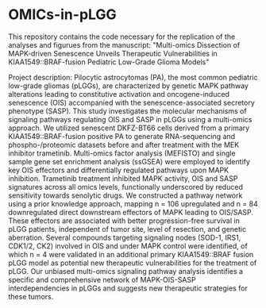 # OMICs-in-pLGG
This repository contains the code necessary for the replication of the analyses and figurues from the manuscript: "Multi-omics Dissection of MAPK-driven Senescence Unveils Therapeutic Vulnerabilities in KIAA1549::BRAF-fusion Pediatric Low-Grade Glioma Models"



Project description:
Pilocytic astrocytomas (PA), the most common pediatric low-grade gliomas (pLGGs), are characterized by genetic MAPK pathway alterations leading to constitutive activation and oncogene-induced senescence (OIS) accompanied with the senescence-associated secretory phenotype (SASP). This study investigates the molecular mechanisms of signaling pathways regulating OIS and SASP in pLGGs using a multi-omics approach. We utilized senescent DKFZ-BT66 cells derived from a primary KIAA1549::BRAF-fusion positive PA to generate RNA-sequencing and phospho-/proteomic datasets before and after treatment with the MEK inhibitor trametinib. Multi-omics factor analysis (MEFISTO) and single sample gene set enrichment analysis (ssGSEA) were employed to identify key OIS effectors and differentially regulated pathways upon MAPK inhibition. Trametinib treatment inhibited MAPK activity, OIS and SASP signatures across all omics levels, functionally underscored by reduced sensitivity towards senolytic drugs. We constructed a pathway network using a prior knowledge approach, mapping n = 106 upregulated and n = 84 downregulated direct downstream effectors of MAPK leading to OIS/SASP. These effectors are associated with better progression-free survival in pLGG patients, independent of tumor site, level of resection, and genetic aberration. Several compounds targeting signaling nodes (SOD-1, IRS1, CDK1/2, CK2) involved in OIS and under MAPK control were identified, of which n = 4 were validated in an additional primary KIAA1549::BRAF fusion pLGG model as potential new therapeutic vulnerabilities for the treatment of pLGG. Our unbiased multi-omics signaling pathway analysis identifies a specific and comprehensive network of MAPK-OIS-SASP interdependencies in pLGGs and suggests new therapeutic strategies for these tumors.
